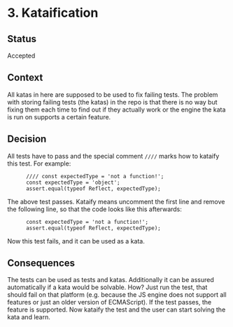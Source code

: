 # 3. Kataification

## Status

Accepted

## Context

All katas in here are supposed to be used to fix failing tests.
The problem with storing failing tests (the katas) in the repo is that there is no
way but fixing them each time to find out if they actually work or the engine
the kata is run on supports a certain feature.

## Decision

All tests have to pass and the special comment `////` marks how to kataify
this test.
For example:
```
      //// const expectedType = 'not a function!';
      const expectedType = 'object';
      assert.equal(typeof Reflect, expectedType);
```
The above test passes. Kataify means uncomment the first line and remove the following line, so
that the code looks like this afterwards:
```
      const expectedType = 'not a function!';
      assert.equal(typeof Reflect, expectedType);
```
Now this test fails, and it can be used as a kata.

## Consequences

The tests can be used as tests and katas. Additionally it can be assured
automatically if a kata would be solvable.
How? Just run the test, that should fail on that platform (e.g. because the
JS engine does not support all features or just an older version of ECMAScript).
If the test passes, the feature is supported. Now kataify the
test and the user can start solving the kata and learn.
